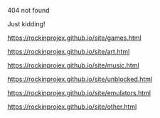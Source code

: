 404 not found

Just kidding!

https://rockinprojex.github.io/site/games.html

https://rockinprojex.github.io/site/art.html

https://rockinprojex.github.io/site/music.html

https://rockinprojex.github.io/site/unblocked.html

https://rockinprojex.github.io/site/emulators.html

https://rockinprojex.github.io/site/other.html
